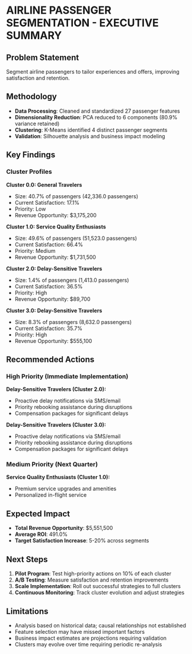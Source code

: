 
# AIRLINE PASSENGER SEGMENTATION - EXECUTIVE SUMMARY

## Problem Statement
Segment airline passengers to tailor experiences and offers, improving satisfaction and retention.

## Methodology
- **Data Processing**: Cleaned and standardized 27 passenger features
- **Dimensionality Reduction**: PCA reduced to 6 components (80.9% variance retained)
- **Clustering**: K-Means identified 4 distinct passenger segments
- **Validation**: Silhouette analysis and business impact modeling

## Key Findings

### Cluster Profiles

**Cluster 0.0: General Travelers**
- Size: 40.7% of passengers (42,336.0 passengers)
- Current Satisfaction: 17.1%
- Priority: Low
- Revenue Opportunity: $3,175,200

**Cluster 1.0: Service Quality Enthusiasts**
- Size: 49.6% of passengers (51,523.0 passengers)
- Current Satisfaction: 66.4%
- Priority: Medium
- Revenue Opportunity: $1,731,500

**Cluster 2.0: Delay-Sensitive Travelers**
- Size: 1.4% of passengers (1,413.0 passengers)
- Current Satisfaction: 36.5%
- Priority: High
- Revenue Opportunity: $89,700

**Cluster 3.0: Delay-Sensitive Travelers**
- Size: 8.3% of passengers (8,632.0 passengers)
- Current Satisfaction: 35.7%
- Priority: High
- Revenue Opportunity: $555,100

## Recommended Actions

### High Priority (Immediate Implementation)

**Delay-Sensitive Travelers (Cluster 2.0):**
- Proactive delay notifications via SMS/email
- Priority rebooking assistance during disruptions
- Compensation packages for significant delays

**Delay-Sensitive Travelers (Cluster 3.0):**
- Proactive delay notifications via SMS/email
- Priority rebooking assistance during disruptions
- Compensation packages for significant delays

### Medium Priority (Next Quarter)

**Service Quality Enthusiasts (Cluster 1.0):**
- Premium service upgrades and amenities
- Personalized in-flight service

## Expected Impact
- **Total Revenue Opportunity**: $5,551,500
- **Average ROI**: 491.0%
- **Target Satisfaction Increase**: 5-20% across segments

## Next Steps
1. **Pilot Program**: Test high-priority actions on 10% of each cluster
2. **A/B Testing**: Measure satisfaction and retention improvements
3. **Scale Implementation**: Roll out successful strategies to full clusters
4. **Continuous Monitoring**: Track cluster evolution and adjust strategies

## Limitations
- Analysis based on historical data; causal relationships not established
- Feature selection may have missed important factors
- Business impact estimates are projections requiring validation
- Clusters may evolve over time requiring periodic re-analysis
